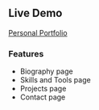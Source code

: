 ## Live Demo

[Personal Portfolio](https://jhem-jhem.github.io/personal-portfolio/)

### Features

- Biography page
- Skills and Tools page
- Projects page
- Contact page